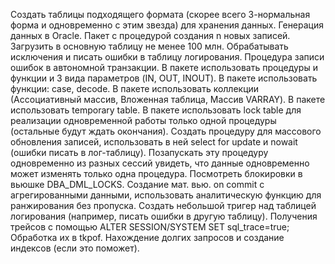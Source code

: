 Создать таблицы подходящего формата (скорее всего 3-нормальная форма и одновременно с этим звезда) для хранения данных.
Генерация данных в Oracle. Пакет с процедурой создания n новых записей. Загрузить в основную таблицу не менее 100 млн.
Обрабатывать исключения и писать ошибки в таблицу логирования. Процедура записи ошибок в автономной транзакции.
В пакете использовать процедуры и функции и 3 вида параметров (IN, OUT, INOUT).
В пакете использовать функции: case, decode.
В пакете использовать коллекции (Ассоциативный массив, Вложенная таблица, Массив VARRAY).
В пакете использовать temporary table.
В пакете использовать lock table для реализации одновременной работы только одной процедуры (остальные будут ждать окончания).
Создать процедуру для массового обновления записей, использовать в ней select for update и nowait (ошибки писать в лог-таблицу). Позапускать эту процедуру одновременно из разных сессий увидеть, что данные одновременно может изменять только одна процедура. Посмотреть блокировки в вьюшке DBA_DML_LOCKS.
Создание мат. вью. on commit с агрегированными данными, использовать аналитическую функцию для ранжирования без пропуска.
Создать небольшой тригер над таблицей логирования (например, писать ошибки в другую таблицу).
Получения трейсов с помощью ALTER SESSION/SYSTEM SET sql_trace=true; Обработка их в tkpof. Нахождение долгих запросов и создание индексов (если это поможет).
